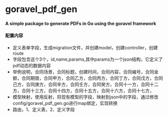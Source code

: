 # goravel_pdf_gen
#### A simple package to generate PDFs in Go using the goravel framework
#### 配置内容
- 定义表单字段，生成migration文件，并创建model，创建controller，创建route
- 字段包含这个3个，id,name,params,其中params为一个json结构，它定义了pdf动态的数据内容
- 举例说明，合同场景，合同标题，创建时间，合同内容，合同编号，合同金额，合同期限，合同甲方，合同乙方，合同丙方，合同丁方，合同戊方，合同己方，合同庚方，合同辛方，合同壬方，合同癸方，合同十一方，合同十二方，合同十三方，合同十四方，合同十五方，合同十六方，合同十七方，
- 模型映射，使用反射，将现有模型的字段，映射到json中的字段，通过修改config/goravel_pdf_gen.go进行map绑定，实现转换
- 路由，1、定义表，2、定义字段